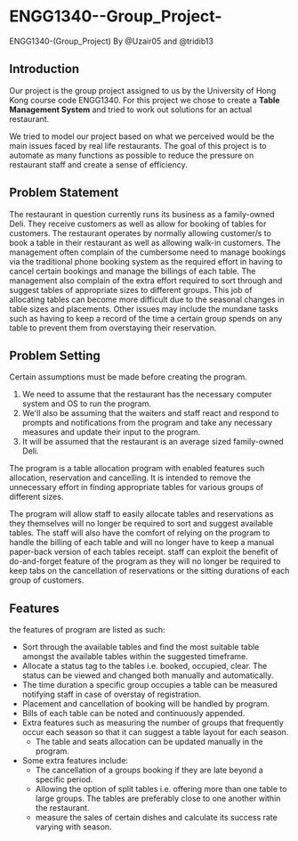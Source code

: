 # ENGG1340--Group_Project-
ENGG1340-(Group_Project) By @Uzair05 and @tridib13

## Introduction
Our project is the group project assigned to us by the University of Hong Kong course code ENGG1340.
For this project we chose to create a **Table Management System** and tried to work out solutions for an actual restaurant.

We tried to model our project based on what we perceived would be the main issues faced by real life restaurants.
The goal of this project is to automate as many functions as possible to reduce the pressure on restaurant staff and create a sense of efficiency.

## Problem Statement
The restaurant in question currently runs its business as a family-owned Deli. They receive customers as well as allow for booking of tables for customers. 
The restaurant operates by normally allowing customer/s to book a table in their restaurant as well as allowing walk-in customers.
The management often complain of the cumbersome need to manage bookings via the traditional phone booking system as the required effort in having to cancel certain bookings and manage the billings of each table.
The management also complain of the extra effort required to sort through and suggest tables of appropriate sizes to different groups. This job of allocating tables can become more difficult due to the seasonal changes in table sizes and placements.
Other issues may include the mundane tasks such as having to keep a record of the time a certain group spends on any table to prevent them from overstaying their reservation.

## Problem Setting
Certain assumptions must be made before creating the program.
1. We need to assume that the restaurant has the necessary computer system and OS to run the program.
2. We'll also be assuming that the waiters and staff react and respond to prompts and notifications from the program and take any necessary measures and update their input to the program.
3. It will be assumed that the restaurant is an average sized family-owned Deli.

The program is a table allocation program with enabled features such allocation, reservation and cancelling. It is intended to remove the unnecessary effort in finding appropriate tables for various groups of different sizes.

The program will allow staff to easily allocate tables and reservations as they themselves will no longer be required to sort and suggest available tables.
The staff will also have the comfort of relying on the program to handle the billing of each table and will no longer have to keep a manual paper-back version of each tables receipt.
staff can exploit the benefit of do-and-forget feature of the program as they will no longer be required to keep tabs on the cancellation of reservations or the sitting durations of each group of customers.

## Features
the features of program are listed as such:
- Sort through the available tables and find the most suitable table amongst the available tables within the suggested timeframe.
- Allocate a status tag to the tables i.e. booked, occupied, clear. The status can be viewed and changed both manually and automatically.
- The time duration a specific group occupies a table can be measured notifying staff in case of overstay of registration.
- Placement and cancellation of booking will be handled by program.
- Bills of each table can be noted and continuously appended.
- Extra features such as measuring the number of groups that frequently occur each season so that it can suggest a table layout for each season.
  - The table and seats allocation can be updated manually in the program.
- Some extra features include: 
  - The cancellation of a groups booking if they are late beyond a specific period.
  - Allowing the option of split tables i.e. offering more than one table to large groups. The tables are preferably close to one another within the restaurant.
  - measure the sales of certain dishes and calculate its success rate varying with season.
